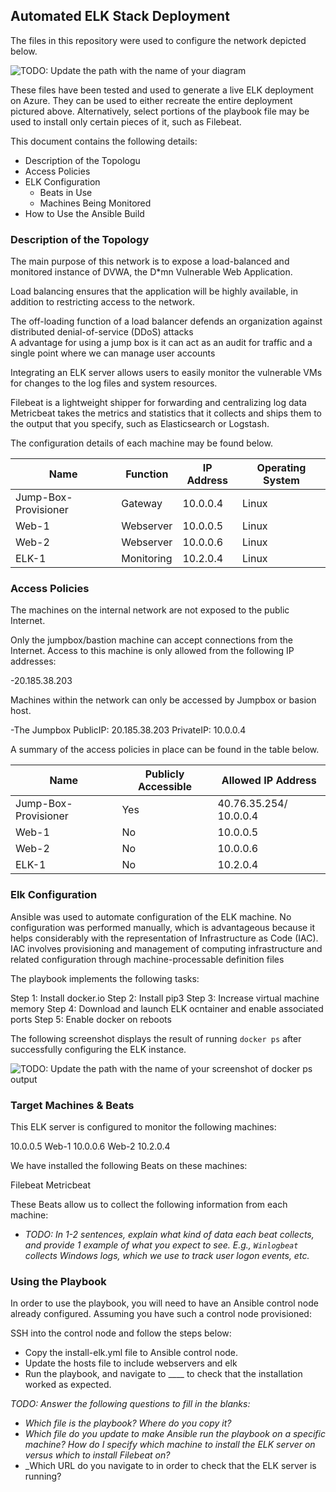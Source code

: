 ## Automated ELK Stack Deployment

The files in this repository were used to configure the network depicted below.

![TODO: Update the path with the name of your diagram](Images/diagram_filename.png)

These files have been tested and used to generate a live ELK deployment on Azure. They can be used to either recreate the entire deployment pictured above. Alternatively, select portions of the playbook file may be used to install only certain pieces of it, such as Filebeat.


This document contains the following details:
- Description of the Topologu
- Access Policies
- ELK Configuration
  - Beats in Use
  - Machines Being Monitored
- How to Use the Ansible Build


### Description of the Topology

The main purpose of this network is to expose a load-balanced and monitored instance of DVWA, the D*mn Vulnerable Web Application.

Load balancing ensures that the application will be highly available, in addition to restricting access to the network.

The off-loading function of a load balancer defends an organization against distributed denial-of-service (DDoS) attacks  
A advantage for using a jump box is it can act as an audit for traffic and a single point where we can manage user accounts

Integrating an ELK server allows users to easily monitor the vulnerable VMs for changes to the log files and system resources.

Filebeat is a lightweight shipper for forwarding and centralizing log data
Metricbeat takes the metrics and statistics that it collects and ships them to the output that you specify, such as Elasticsearch or Logstash.

The configuration details of each machine may be found below.

| Name                 | Function   | IP Address | Operating System |
|----------------------|------------|------------|------------------|
| Jump-Box-Provisioner | Gateway    | 10.0.0.4   | Linux            |
| Web-1                | Webserver  | 10.0.0.5   | Linux            |
| Web-2                | Webserver  | 10.0.0.6   | Linux            |
| ELK-1                | Monitoring | 10.2.0.4   | Linux            |

### Access Policies

The machines on the internal network are not exposed to the public Internet. 

Only the jumpbox/bastion machine can accept connections from the Internet. Access to this machine is only allowed from the following IP addresses:

-20.185.38.203

Machines within the network can only be accessed by Jumpbox or basion host.

-The Jumpbox
PublicIP: 20.185.38.203
PrivateIP: 10.0.0.4

A summary of the access policies in place can be found in the table below.

| Name                 | Publicly  Accessible | Allowed IP Address     |
|----------------------|----------------------|------------------------|
| Jump-Box-Provisioner | Yes                  | 40.76.35.254/ 10.0.0.4 |
| Web-1                | No                   | 10.0.0.5               |
| Web-2                | No                   | 10.0.0.6               |
| ELK-1                | No                   | 10.2.0.4               |

### Elk Configuration

Ansible was used to automate configuration of the ELK machine. No configuration was performed manually, which is advantageous because it helps considerably with the representation of Infrastructure as Code (IAC). IAC involves provisioning and management of computing infrastructure and related configuration through machine-processable definition files

The playbook implements the following tasks:

Step 1: Install docker.io
Step 2: Install pip3
Step 3: Increase virtual machine memory
Step 4: Download and launch ELK ocntainer and enable associated ports
Step 5: Enable docker on reboots

The following screenshot displays the result of running `docker ps` after successfully configuring the ELK instance.

![TODO: Update the path with the name of your screenshot of docker ps output](Images/docker_ps_output.png)

### Target Machines & Beats
This ELK server is configured to monitor the following machines:

10.0.0.5 Web-1
10.0.0.6 Web-2
10.2.0.4

We have installed the following Beats on these machines:

Filebeat
Metricbeat

These Beats allow us to collect the following information from each machine:
- _TODO: In 1-2 sentences, explain what kind of data each beat collects, and provide 1 example of what you expect to see. E.g., `Winlogbeat` collects Windows logs, which we use to track user logon events, etc._

### Using the Playbook
In order to use the playbook, you will need to have an Ansible control node already configured. Assuming you have such a control node provisioned: 

SSH into the control node and follow the steps below:
- Copy the install-elk.yml file to Ansible control node.
- Update the hosts file to include webservers and elk
- Run the playbook, and navigate to ____ to check that the installation worked as expected.

_TODO: Answer the following questions to fill in the blanks:_
- _Which file is the playbook? Where do you copy it?_
- _Which file do you update to make Ansible run the playbook on a specific machine? How do I specify which machine to install the ELK server on versus which to install Filebeat on?_
- _Which URL do you navigate to in order to check that the ELK server is running?
